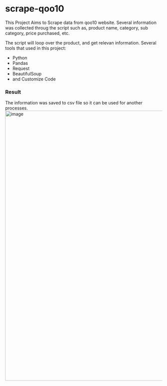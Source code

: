 # scrape-qoo10
This Project Aims to Scrape data from qoo10 website. Several information was collected throug the script such as, product name, category, sub category, price purchased, etc.

The script will loop over the product, and get relevan information. Several tools that used in this project:
- Python
- Pandas
- Request
- BeautifulSoup
- and Customize Code

### Result
The information was saved to csv file so it can be used for another processes.
<img width="865" alt="image" src="https://github.com/Muhammadfaizaladdi/scrape-qoo10/assets/46619269/60b99f6b-ff02-4300-9a14-b497ee189478">

